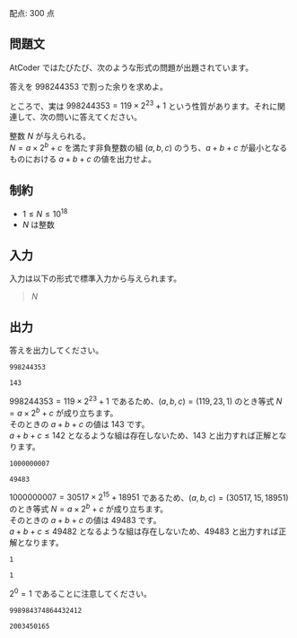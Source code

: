 配点: $300$ 点

## 問題文

AtCoder ではたびたび、次のような形式の問題が出題されています。

答えを $998244353$ で割った余りを求めよ。

ところで、実は $998244353 = 119 \times 2^{23} + 1$ という性質があります。それに関連して、次の問いに答えてください。

整数 $N$ が与えられる。<br>
$N = a \times 2^b + c$ を満たす非負整数の組 $(a, b, c)$ のうち、$a + b + c$ が最小となるものにおける $a + b + c$ の値を出力せよ。

## 制約

- $1 \leq N \leq 10^{18}$
- $N$ は整数

## 入力

入力は以下の形式で標準入力から与えられます。  

> $N$

## 出力

答えを出力してください。

```input1
998244353
```

```output1
143
```

$998244353 = 119 \times 2^{23} + 1$ であるため、$(a, b, c) = (119, 23, 1)$ のとき等式 $N = a \times 2^{b} + c$ が成り立ちます。<br>
そのときの $a+b+c$ の値は $143$ です。<br>
$a+b+c \leq 142$ となるような組は存在しないため、$143$ と出力すれば正解となります。

```input2
1000000007
```

```output2
49483
```

$1000000007 = 30517 \times 2^{15} + 18951$ であるため、$(a, b, c) = (30517, 15, 18951)$ のとき等式 $N = a \times 2^{b} + c$ が成り立ちます。<br>
そのときの $a+b+c$ の値は $49483$ です。<br>
$a+b+c \leq 49482$ となるような組は存在しないため、$49483$ と出力すれば正解となります。

```input3
1
```

```output3
1
```

$2^0 = 1$ であることに注意してください。

```input4
998984374864432412
```

```output4
2003450165
```